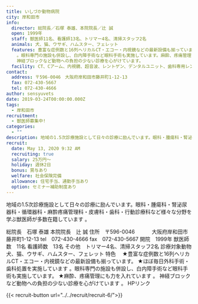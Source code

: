 ```yaml
---
title: いしづか動物病院
city: 岸和田市
info:
  director: 総院長／石塚 泰雄、本院院長／辻 誠
  open: 1999年
  staff: 獣医師11名、看護師13名、トリマー4名、清掃スタッフ2名
  animals: 犬、猫、ウサギ、ハムスター、フェレット
  features: 豊富な症例数と16列ヘリカルCT・エコー・内視鏡などの最新設備も揃っています。ほぼ毎日外科手術・歯科処置を実施しています
    。眼科専門の施設も併設し、白内障手術など眼科手術も実施しています。麻酔、疼痛管理にも力を入れています 。
    神経ブロックなど動物への負担の少ない診療を心がけています。
  facility: CT、Cアーム、内視鏡、超⾳波、レントゲン、デンタルユニット、歯科専用レントゲン、眼科検査機器一式、白内障手術設備あり。 リハビリ施設
contact:
  address: 〒596-0046　大阪府岸和田市藤井町1-12-13
  fax: 072-430-5667
  tel: 072-430-4666
author: sensyuvets
date: 2019-03-24T00:00:00.000Z
tags:
  - 岸和田市
recruitment:
  - 獣医師募集中!
categories:
  - ""
description: 地域の1.5次診療施設として日々の診療に励んでいます。眼科・腫瘍科・腎泌尿器科・循環器科・麻酔疼痛管理科・皮膚科・歯科・行動診療科など様々な分野を学ぶ獣医師が多数在籍しています。
recruit:
  date: May 13, 2020 9:32 AM
  recruiting: true
  salary: 25万円～
  holiday: 週休2日
  bonus: 賞与あり
  welfare: 社会保険完備
  allowance: 住宅⼿当、通勤手当あり
  option: セミナー補助制度あり
---
```


地域の1.5次診療施設として日々の診療に励んでいます。眼科・腫瘍科・腎泌尿器科・循環器科・麻酔疼痛管理科・皮膚科・歯科・行動診療科など様々な分野を学ぶ獣医師が多数在籍しています 。


総院長　石塚 泰雄
本院院長　辻 誠
住所　〒596-0046 
　　　大阪府岸和田市藤井町1-12-13
tel　072-430-4666
fax　072-430-5667 
開院　1999年
獣医師数　11名
看護師数　13名
その他　トリマー4名、清掃スタッフ2名
診療対象動物　犬、猫、ウサギ、ハムスター、フェレット
特色　 
★豊富な症例数と16列ヘリカルCT・エコー・内視鏡などの最新設備も揃っています。 
★ほぼ毎日外科手術・歯科処置を実施しています 。眼科専門の施設も併設し、白内障手術など眼科手術も実施しています。 
★麻酔、疼痛管理にも力を入れています 。 神経ブロックなど動物への負担の少ない診療を心がけています 。 
HPリンク

{{< recruit-button url="../../recruit/recruit-6/">}}